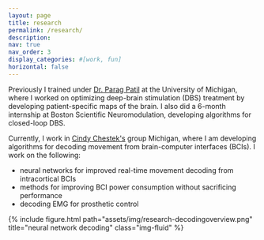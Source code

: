 ```yaml
---
layout: page
title: research
permalink: /research/
description:
nav: true
nav_order: 3
display_categories: #[work, fun]
horizontal: false
---
```


Previously I trained under <a href="https://www.neuroengineer.org/">Dr. Parag Patil</a> at the University of Michigan, where I worked on optimizing 
deep-brain stimulation (DBS) treatment by developing patient-specific maps of the brain. I also did a 6-month
internship at Boston Scientific Neuromodulation, developing algorithms for closed-loop DBS.

Currently, I work in <a href="https://chestekresearch.engin.umich.edu/">Cindy Chestek's</a> group Michigan, 
where I am developing algorithms for decoding movement from brain-computer interfaces (BCIs).
I work on the following:
- neural networks for improved real-time movement decoding from intracortical BCIs
- methods for improving BCI power consumption without sacrificing performance
- decoding EMG for prosthetic control

<div class="row">
    <div class="col-sm mt-3 mt-md-0">
        {% include figure.html path="assets/img/research-decodingoverview.png" title="neural network decoding" class="img-fluid" %}
    </div>
</div>
